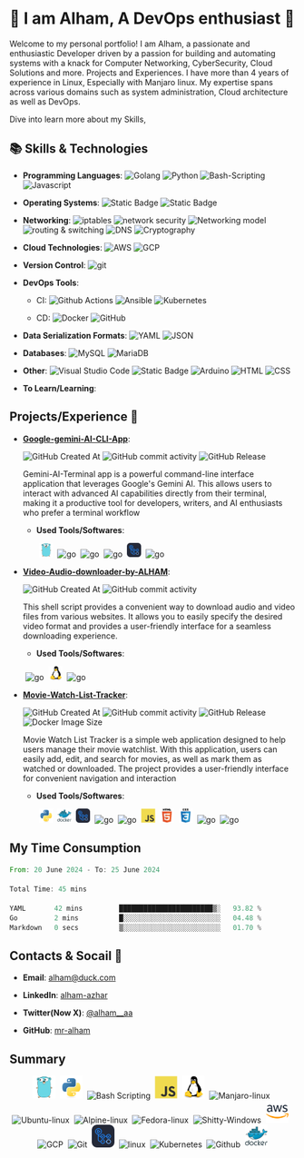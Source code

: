 # 🚀 I am Alham, A DevOps enthusiast 🌟

 Welcome to my personal portfolio! I am Alham, a passionate and enthusiastic Developer driven by a passion for building and automating systems with a knack for Computer Networking, CyberSecurity, Cloud Solutions and more. Projects and Experiences. I have more than 4 years of experience in Linux, Especially with Manjaro linux. My expertise spans across various domains such as system administration, Cloud architecture as well as DevOps.

Dive into learn more about my Skills,

## 📚 Skills & Technologies

* **Programming Languages**:
  ![Golang](https://img.shields.io/badge/Golang-%2300ADD8?style=flat-square&logo=go&logoColor=white&logoSize=auto)
  ![Python](https://img.shields.io/badge/Python-%233776AB?style=flat-square&logo=python&logoColor=white&logoSize=auto)
  ![Bash-Scripting](https://img.shields.io/badge/Bash--Scripting-white?style=flat-square&logo=gnubash&logoColor=black&logoSize=auto)
  ![Javascript](https://img.shields.io/badge/Javascript-%23F0DB4F?style=flat-square&logo=javascript&logoColor=white&logoSize=auto)

* **Operating Systems**:
  ![Static Badge](https://img.shields.io/badge/Linux-white?style=flat-square&logo=linux&logoColor=black&logoSize=auto)
  ![Static Badge](https://img.shields.io/badge/Windows-blue?style=flat-square&logo=windows&logoColor=white&logoSize=auto)

* **Networking**:
![iptables](https://img.shields.io/badge/Iptables--Firewall-%23680302?style=flat-square&logoColor=white&logoSize=auto)
![network security](https://img.shields.io/badge/Network_Securityl-%2301bbea?style=flat-square&logoColor=white&logoSize=auto)
![Networking model](https://img.shields.io/badge/Networking_Model-%2300a3e4?style=flat-square&logoColor=white&logoSize=auto)
![routing & switching](https://img.shields.io/badge/Routing%26Switching-%2300a3e9?style=flat-square&logoColor=white&logoSize=auto)
![DNS](https://img.shields.io/badge/DNS-%233d96d7?style=flat-square&logo=nextdns&logoColor=white&logoSize=auto)
![Cryptography](https://img.shields.io/badge/Cryptography-%23fa6338?style=flat-square&logo=letsencrypt&logoColor=white&logoSize=auto)

* **Cloud Technologies**:
![AWS](https://img.shields.io/badge/AWS-%23232F3E?style=flat-square&logo=amazonwebservices&logoColor=white&logoSize=auto)
![GCP](https://img.shields.io/badge/GCP--Google%20Cloud-%234285F4?style=flat-square&logo=googlecloud&logoColor=white&logoSize=auto)

* **Version Control**:
  ![git](https://img.shields.io/badge/git-%23F05032?style=flat-square&logo=git&logoColor=white&logoSize=auto)

* **DevOps Tools**:
  * CI:
  ![Github Actions](https://img.shields.io/badge/GitHub--Actions-%232088FF?style=flat-square&logo=githubactions&logoColor=white&logoSize=auto)
  ![Ansible](https://img.shields.io/badge/Ansible-%23EE0000?style=flat-square&logo=ansible&logoColor=white&logoSize=auto)
  ![Kubernetes](https://img.shields.io/badge/Kubernetes-%23326CE5?style=flat-square&logo=kubernetes&logoColor=white&logoSize=auto)

  * CD:
  ![Docker](https://img.shields.io/badge/Docker-%232496ED?style=flat-square&logo=docker&logoColor=white&logoSize=auto)
  ![GitHub](https://img.shields.io/badge/GitHub-%23181717?style=flat-square&logo=github&logoColor=white&logoSize=auto)

* **Data Serialization Formats**:
  ![YAML](https://img.shields.io/badge/YAML-%23CB171E?style=flat-square&logo=yaml&logoColor=white&logoSize=auto)
  ![JSON](https://img.shields.io/badge/JSON-%23000000?style=flat-square&logo=JSON&logoColor=white&logoSize=auto)

* **Databases**:
  ![MySQL](https://img.shields.io/badge/MySQL-%234479A1?style=flat-square&logo=mysql&logoColor=white&logoSize=auto)
  ![MariaDB](https://img.shields.io/badge/MariaDB-%23003545?style=flat-square&logo=mariadb&logoColor=white&logoSize=auto)

* **Other**:
  ![Visual Studio Code](https://img.shields.io/badge/Visual%20Studio%20Code-%23007ACC?style=flat-square&logo=visualstudiocode&logoColor=white&logoSize=auto)
  ![Static Badge](https://img.shields.io/badge/NeoVim-%2357A143?style=flat-square&logo=neovim&logoColor=white&logoSize=auto)
  ![Arduino](https://img.shields.io/badge/Arduino-%2300878F?style=flat-square&logo=arduino&logoColor=white&logoSize=auto)
  ![HTML](https://img.shields.io/badge/HTML-%23E34F26?style=flat-square&logo=HTML5&logoColor=white&logoSize=auto)
  ![CSS](https://img.shields.io/badge/CSS-%231572B6?style=flat-square&logo=css3&logoColor=white&logoSize=auto)

* **To Learn/Learning**:

## Projects/Experience 🚀

* **[Google-gemini-AI-CLI-App](https://github.com/mr-alham/Google-gemini-AI-CLI-App)**:

  ![GitHub Created At](https://img.shields.io/github/created-at/mr-alham/Google-gemini-AI-CLI-App)
  ![GitHub commit activity](https://img.shields.io/github/commit-activity/t/mr-alham/Google-gemini-AI-CLI-App?label=Total%20Commits)
  ![GitHub Release](https://img.shields.io/github/v/release/mr-alham/Google-gemini-AI-CLI-App)

  Gemini-AI-Terminal app is a powerful command-line interface application that leverages Google's Gemini AI. This allows users to interact with advanced AI capabilities directly from their terminal, making it a productive tool for developers, writers, and AI enthusiasts who prefer a terminal workflow

  * **Used Tools/Softwares**:

    &nbsp;<img src="https://raw.githubusercontent.com/devicons/devicon/master/icons/go/go-original.svg" alt="go" width="25" height="25"/>
    &nbsp;<img src="https://upload.wikimedia.org/wikipedia/commons/5/56/JSON_Formatter.svg" alt="go" width="25" height="25"/>
    &nbsp;<img src="https://upload.wikimedia.org/wikipedia/commons/a/a2/Deepin_Icon_Theme_%E2%80%93_text-x-makefile_%2828%29.svg" alt="go" width="25" height="25"/>
    &nbsp;<img src="https://upload.wikimedia.org/wikipedia/commons/3/3e/Manjaro-logo.svg" alt="go" width="25" height="25"/>
    &nbsp;<img src="https://raw.githubusercontent.com/jpb06/jpb06/master/icons/GithubActions-Dark.svg" alt="go" width="25" height="25"/>
    &nbsp;<img src="https://www.vectorlogo.zone/logos/git-scm/git-scm-icon.svg" alt="go" width="25" height="25"/>

* **[Video-Audio-downloader-by-ALHAM](https://github.com/mr-alham/Video-Audio-downloader-by-ALHAM)**:

  ![GitHub Created At](https://img.shields.io/github/created-at/mr-alham/Video-Audio-downloader-by-ALHAM)
  ![GitHub commit activity](https://img.shields.io/github/commit-activity/t/mr-alham/Video-Audio-downloader-by-ALHAM?label=Total%20Commits)

  This shell script provides a convenient way to download audio and video files from various websites. It allows you to easily specify the desired video format and provides a user-friendly interface for a seamless downloading experience.

  * **Used Tools/Softwares**:

  &nbsp;<img src="https://www.vectorlogo.zone/logos/gnu_bash/gnu_bash-icon.svg" alt="go" width="25" height="25"/>
  &nbsp;<img src="https://raw.githubusercontent.com/devicons/devicon/master/icons/linux/linux-original.svg" alt="go" width="25" height="25"/>
  &nbsp;<img src="https://upload.wikimedia.org/wikipedia/commons/3/3e/Manjaro-logo.svg" alt="go" width="25" height="25"/>

* **[Movie-Watch-List-Tracker](https://github.com/mr-alham/Movie-Watch-List-Tracker)**:

  ![GitHub Created At](https://img.shields.io/github/created-at/mr-alham/Movie-Watch-List-Tracker)
  ![GitHub commit activity](https://img.shields.io/github/commit-activity/t/mr-alham/Movie-Watch-List-Tracker?label=Total%20Commits)
  ![GitHub Release](https://img.shields.io/github/v/release/mr-alham/Movie-Watch-List-Tracker)
  ![Docker Image Size](https://img.shields.io/docker/image-size/mralham/movie_watch_list)

  Movie Watch List Tracker is a simple web application designed to help users manage their movie watchlist. With this application, users can easily add, edit, and search for movies, as well as mark them as watched or downloaded. The project provides a user-friendly interface for convenient navigation and interaction

  * **Used Tools/Softwares**:

    &nbsp;<img src="https://raw.githubusercontent.com/devicons/devicon/master/icons/python/python-original.svg" alt="go" width="25" height="25"/>
    &nbsp;<img src="https://raw.githubusercontent.com/devicons/devicon/master/icons/docker/docker-original-wordmark.svg" alt="go" width="25" height="25"/>
    &nbsp;<img src="https://raw.githubusercontent.com/jpb06/jpb06/master/icons/GithubActions-Dark.svg" alt="go" width="25" height="25"/>
    &nbsp;<img src="https://www.vectorlogo.zone/logos/git-scm/git-scm-icon.svg" alt="go" width="25" height="25"/>
    &nbsp;<img src="https://www.vectorlogo.zone/logos/pocoo_flask/pocoo_flask-icon.svg" alt="go" width="25" height="25"/>
    &nbsp;<img src="https://raw.githubusercontent.com/devicons/devicon/master/icons/javascript/javascript-original.svg" alt="go" width="25" height="25"/>
    &nbsp;<img src="https://raw.githubusercontent.com/devicons/devicon/master/icons/html5/html5-original-wordmark.svg" alt="go" width="25" height="25"/>
    &nbsp;<img src="https://raw.githubusercontent.com/devicons/devicon/master/icons/css3/css3-original-wordmark.svg" alt="go" width="25" height="25"/>
    &nbsp;<img src="https://upload.wikimedia.org/wikipedia/commons/5/56/JSON_Formatter.svg" alt="go" width="25" height="25"/>
    &nbsp;<img src="https://upload.wikimedia.org/wikipedia/commons/3/3e/Manjaro-logo.svg" alt="go" width="25" height="25"/>

## My Time Consumption

<!--START_SECTION:waka-->

```rust
From: 20 June 2024 - To: 25 June 2024

Total Time: 45 mins

YAML       42 mins         ███████████████████████▒░   93.82 %
Go         2 mins          █░░░░░░░░░░░░░░░░░░░░░░░░   04.48 %
Markdown   0 secs          ▒░░░░░░░░░░░░░░░░░░░░░░░░   01.70 %
```

<!--END_SECTION:waka-->

## Contacts & Socail 🤝

* **Email**: [alham@duck.com](mailto:alham@duck.com)

* **LinkedIn**: [alham-azhar](https://www.linkedin.com/in/alham-azhar/)

* **Twitter(Now X)**: [@alham__aa](https://x.com/alham__aa)

* **GitHub**: [mr-alham](https://github.com/mr-alham)

## Summary

<p align="center">
    &nbsp;<img src="https://raw.githubusercontent.com/devicons/devicon/master/icons/go/go-original.svg" alt="go" width="40" height="40"/>
    &nbsp;<img src="https://raw.githubusercontent.com/devicons/devicon/master/icons/python/python-original.svg" alt="python" width="40" height="40"/>
    &nbsp;<img src="https://www.vectorlogo.zone/logos/gnu_bash/gnu_bash-icon.svg" alt="Bash Scripting" width="40" height="40"/>
    &nbsp;<img src="https://raw.githubusercontent.com/devicons/devicon/master/icons/javascript/javascript-original.svg" alt="javascript" width="40" height="40"/>
    &nbsp;<img src="https://raw.githubusercontent.com/devicons/devicon/master/icons/linux/linux-original.svg" alt="linux" width="40" height="40"/>
    &nbsp;<img src="https://upload.wikimedia.org/wikipedia/commons/3/3e/Manjaro-logo.svg" alt="Manjaro-linux" width="40" height="40"/>
    &nbsp;<img src="https://upload.wikimedia.org/wikipedia/commons/9/94/Ubuntu_logoib.svg" alt="Ubuntu-linux" width="40" height="40"/>
    &nbsp;<img src="https://upload.wikimedia.org/wikipedia/commons/6/60/New_Logo_Alpine_Linux.svg" alt="Alpine-linux" width="40" height="40"/>
    &nbsp;<img src="https://upload.wikimedia.org/wikipedia/commons/b/bd/Fedora-logo.svg" alt="Fedora-linux" width="40" height="40"/>
    &nbsp;<img src="https://upload.wikimedia.org/wikipedia/commons/8/87/Windows_logo_-_2021.svg" alt="Shitty-Windows" width="40" height="40"/>
    &nbsp;<img src="https://raw.githubusercontent.com/devicons/devicon/master/icons/amazonwebservices/amazonwebservices-original-wordmark.svg" alt="AWS" width="40" height="40"/>
    &nbsp;<img src="https://www.vectorlogo.zone/logos/google_cloud/google_cloud-icon.svg" alt="GCP" width="40" height="40"/>
    &nbsp;<img src="https://www.vectorlogo.zone/logos/git-scm/git-scm-icon.svg" alt="Git" width="40" height="40"/>
    &nbsp;<img src="https://raw.githubusercontent.com/jpb06/jpb06/master/icons/GithubActions-Dark.svg" alt="Github-Actions" width="40" height="40"/>
    &nbsp;<img src="https://raw.githubusercontent.com/simple-icons/simple-icons/495755886c339696b71dbd960e5e82b00b9b9550/icons/ansible.svg" alt="linux" width="40" height="40"/>
    &nbsp;<img src="https://upload.wikimedia.org/wikipedia/commons/3/39/Kubernetes_logo_without_workmark.svg" alt="Kubernetes" width="40" height="40"/>
    &nbsp;<img src="https://upload.wikimedia.org/wikipedia/commons/9/95/Font_Awesome_5_brands_github.svg" alt="Github" width="40" height="40"/>
    &nbsp;<img src="https://raw.githubusercontent.com/devicons/devicon/master/icons/docker/docker-original-wordmark.svg" alt="Docker" width="40" height="40"/>
</p>
